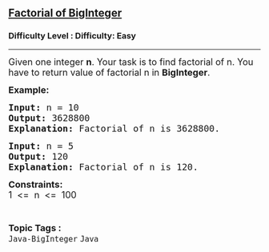 <h2><a href="https://www.geeksforgeeks.org/problems/factorial-of-biginteger/1?page=2&status=unsolved,attempted&sortBy=accuracy">Factorial of BigInteger</a></h2><h3>Difficulty Level : Difficulty: Easy</h3><hr><div class="problems_problem_content__Xm_eO"><p><span style="font-size: 18px;">Given one integer <strong>n</strong>. Your task is to find factorial of n. You have to return value of factorial n in <strong>BigInteger</strong>.</span></p>
<p><strong><span style="font-size: 18px;">Example:</span></strong></p>
<pre><span style="font-size: 18px;"><strong>Input: </strong>n = 10 </span>
<span style="font-size: 18px;"><strong>Output: </strong>3628800</span>
<span style="font-size: 18px;"><strong>Explanation: </strong>Factorial of n is 3628800.</span></pre>
<pre><strong><span style="font-size: 18px;">Input:</span></strong><span style="font-size: 18px;"> n = 5<br></span><strong><span style="font-size: 18px;">Output:</span></strong><span style="font-size: 18px;"> 120<br></span><strong><span style="font-size: 18px;">Explanation:</span></strong><span style="font-size: 18px;"> Factorial of n is 120.</span></pre>
<p><strong><span style="font-size: 18px;">Constraints:</span></strong><span style="font-size: 18px;">&nbsp;<br></span><span style="font-size: 18px;">1 &nbsp;&lt;= &nbsp;n &nbsp;&lt;= &nbsp;100</span></p></div><br><p><span style=font-size:18px><strong>Topic Tags : </strong><br><code>Java-BigInteger</code>&nbsp;<code>Java</code>&nbsp;